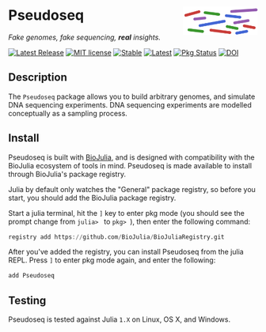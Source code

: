 # <img src="./sticker.svg" width="30%" align="right" /> Pseudoseq

_Fake genomes, fake sequencing, **real** insights._

[![Latest Release](https://img.shields.io/github/release/bioinfologics/Pseudoseq.jl.svg)](https://github.com/bioinfologics/Pseudoseq.jl/releases/latest)
[![MIT license](https://img.shields.io/badge/license-MIT-green.svg)](https://github.com/bioinfologics/Pseudoseq.jl/blob/master/LICENSE)
[![Stable](https://img.shields.io/badge/docs-stable-blue.svg)](https://bioinfologics.github.io/Pseudoseq.jl/stable)
[![Latest](https://img.shields.io/badge/docs-dev-blue.svg)](https://bioinfologics.github.io/Pseudoseq.jl/dev)
[![Pkg Status](http://www.repostatus.org/badges/latest/active.svg)](http://www.repostatus.org/#active)
[![DOI](https://zenodo.org/badge/160373866.svg)](https://zenodo.org/badge/latestdoi/160373866)


## Description

The `Pseudoseq` package allows you to build arbitrary genomes, and simulate DNA
sequencing experiments.
DNA sequencing experiments are modelled conceptually as a sampling process.


## Install

Pseudoseq is built with [BioJulia](https://biojulia.net), and is designed with
compatibility with the BioJulia ecosystem of tools in mind.
Pseudoseq is made available to install through BioJulia's package registry.

Julia by default only watches the "General" package registry, so before you
start, you should add the BioJulia package registry.

Start a julia terminal, hit the `]` key to enter pkg mode (you should see the
prompt change from `julia> ` to `pkg> `), then enter the following command:

```julia
registry add https://github.com/BioJulia/BioJuliaRegistry.git
```

After you've added the registry, you can install Pseudoseq from the julia REPL.
Press `]` to enter pkg mode again, and enter the following:

```julia
add Pseudoseq
```


## Testing

Pseudoseq is tested against Julia `1.X` on Linux, OS X, and Windows.



